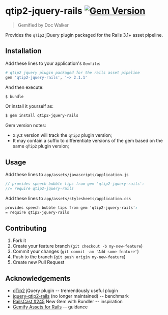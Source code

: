 # qtip2-jquery-rails [![Gem Version](https://badge.fury.io/rb/qtip2-jquery-rails.png)](http://badge.fury.io/rb/qtip2-jquery-rails)

> Gemified by Doc Walker

Provides the `qTip2` jQuery plugin packaged for the Rails 3.1+ asset pipeline.

## Installation

Add these lines to your application's `Gemfile`:

```rb
# qtip2 jquery plugin packaged for the rails asset pipeline
gem 'qtip2-jquery-rails', '~> 2.1.1'
```

And then execute:

```sh
$ bundle
```

Or install it yourself as:

```sh
$ gem install qtip2-jquery-rails
```

Gem version notes:

  - x.y.z version will track the `qTip2` plugin version;
  - It may contain a suffix to differentiate versions of the gem based on the same `qTip2` plugin version;

## Usage

Add these lines to `app/assets/javascripts/application.js`

```js
// provides speech bubble tips from gem 'qtip2-jquery-rails':
//= require qtip2-jquery-rails
```

Add these lines to `app/assets/stylesheets/application.css`

```css
provides speech bubble tips from gem 'qtip2-jquery-rails':
= require qtip2-jquery-rails
```

## Contributing

1. Fork it
2. Create your feature branch (`git checkout -b my-new-feature`)
3. Commit your changes (`git commit -am 'Add some feature'`)
4. Push to the branch (`git push origin my-new-feature`)
5. Create new Pull Request

## Acknowledgements

- [qTip2](http://qtip2.com) jQuery plugin -- tremendously useful plugin
- [jquery-qtip2-rails](https://github.com/tkrotoff/jquery-qtip2-rails/) (no longer maintained) -- benchmark
- [RailsCast #245](http://railscasts.com/episodes/245-new-gem-with-bundler) New Gem with Bundler -- inspiration
- [Gemify Assets for Rails](http://prioritized.net/blog/gemify-assets-for-rails/) -- guidance